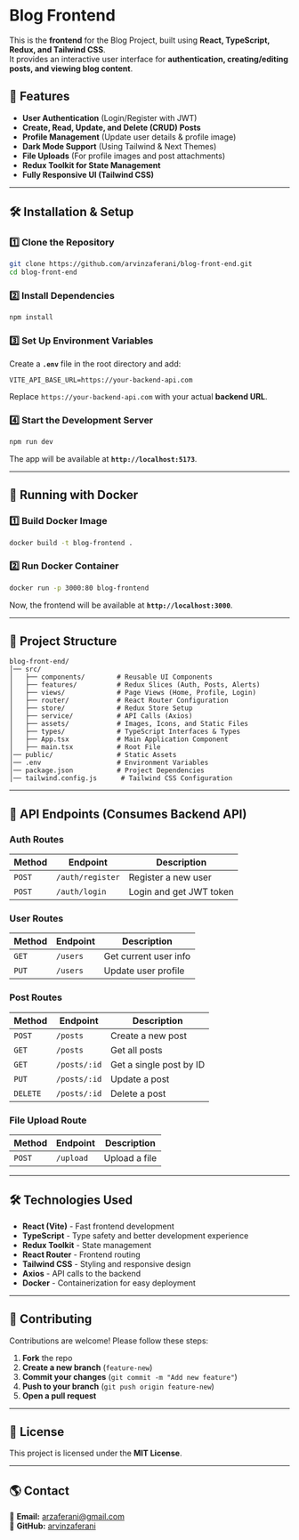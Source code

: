 # Blog Frontend

This is the **frontend** for the Blog Project, built using **React, TypeScript, Redux, and Tailwind CSS**.  
It provides an interactive user interface for **authentication, creating/editing posts, and viewing blog content**.

## 🚀 Features

- **User Authentication** (Login/Register with JWT)  
- **Create, Read, Update, and Delete (CRUD) Posts**  
- **Profile Management** (Update user details & profile image)  
- **Dark Mode Support** (Using Tailwind & Next Themes)  
- **File Uploads** (For profile images and post attachments)  
- **Redux Toolkit for State Management**  
- **Fully Responsive UI (Tailwind CSS)**  

---

## 🛠 Installation & Setup

### 1️⃣ Clone the Repository  
```bash
git clone https://github.com/arvinzaferani/blog-front-end.git
cd blog-front-end
```

### 2️⃣ Install Dependencies  
```bash
npm install
```

### 3️⃣ Set Up Environment Variables  
Create a **`.env`** file in the root directory and add:  
```env
VITE_API_BASE_URL=https://your-backend-api.com
```
Replace `https://your-backend-api.com` with your actual **backend URL**.

### 4️⃣ Start the Development Server  
```bash
npm run dev
```
The app will be available at **`http://localhost:5173`**.

---

## 🚀 Running with Docker  

### 1️⃣ Build Docker Image  
```bash
docker build -t blog-frontend .
```

### 2️⃣ Run Docker Container  
```bash
docker run -p 3000:80 blog-frontend
```
Now, the frontend will be available at **`http://localhost:3000`**.

---

## 📖 Project Structure  
```
blog-front-end/
│── src/
│   ├── components/        # Reusable UI Components
│   ├── features/          # Redux Slices (Auth, Posts, Alerts)
│   ├── views/             # Page Views (Home, Profile, Login)
│   ├── router/            # React Router Configuration
│   ├── store/             # Redux Store Setup
│   ├── service/           # API Calls (Axios)
│   ├── assets/            # Images, Icons, and Static Files
│   ├── types/             # TypeScript Interfaces & Types
│   ├── App.tsx            # Main Application Component
│   ├── main.tsx           # Root File
│── public/                # Static Assets
│── .env                   # Environment Variables
│── package.json           # Project Dependencies
│── tailwind.config.js      # Tailwind CSS Configuration
```

---

## 📖 API Endpoints (Consumes Backend API)  

### **Auth Routes**  
| Method | Endpoint          | Description               |
|--------|------------------|---------------------------|
| `POST` | `/auth/register` | Register a new user      |
| `POST` | `/auth/login`    | Login and get JWT token  |

### **User Routes**  
| Method | Endpoint       | Description                  |
|--------|---------------|------------------------------|
| `GET`  | `/users`      | Get current user info       |
| `PUT`  | `/users`      | Update user profile         |

### **Post Routes**  
| Method | Endpoint          | Description                    |
|--------|------------------|--------------------------------|
| `POST` | `/posts`        | Create a new post             |
| `GET`  | `/posts`        | Get all posts                 |
| `GET`  | `/posts/:id`    | Get a single post by ID       |
| `PUT`  | `/posts/:id`    | Update a post                 |
| `DELETE` | `/posts/:id`  | Delete a post                 |

### **File Upload Route**  
| Method | Endpoint          | Description            |
|--------|------------------|------------------------|
| `POST` | `/upload`        | Upload a file         |

---

## 🛠 Technologies Used  

- **React (Vite)** - Fast frontend development  
- **TypeScript** - Type safety and better development experience  
- **Redux Toolkit** - State management  
- **React Router** - Frontend routing  
- **Tailwind CSS** - Styling and responsive design  
- **Axios** - API calls to the backend  
- **Docker** - Containerization for easy deployment  

---

## 🎯 Contributing  

Contributions are welcome! Please follow these steps:  
1. **Fork** the repo  
2. **Create a new branch** (`feature-new`)  
3. **Commit your changes** (`git commit -m "Add new feature"`)  
4. **Push to your branch** (`git push origin feature-new`)  
5. **Open a pull request**  

---

## 📜 License  
This project is licensed under the **MIT License**.  

---

## 🌎 Contact  
📧 **Email:** [arzaferani@gmail.com](mailto:arzaferani@gmail.com)  
🔗 **GitHub:** [arvinzaferani](https://github.com/arvinzaferani)  
